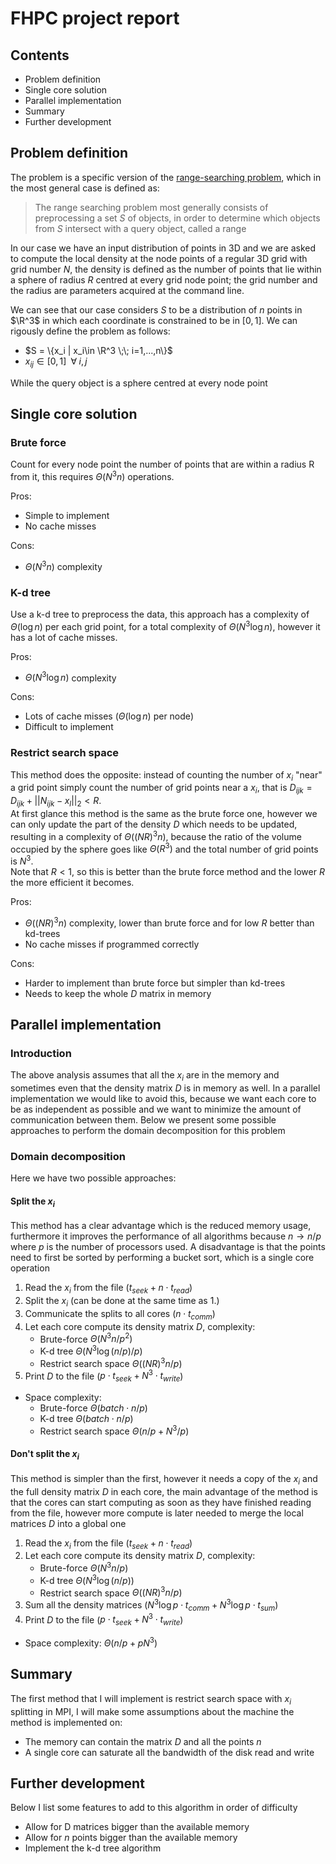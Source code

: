 # FHPC project report

## Contents
* Problem definition
* Single core solution
* Parallel implementation
* Summary
* Further development

## Problem definition
The problem is a specific version of the [range-searching problem](https://en.wikipedia.org/wiki/Range_searching), which in the most general case is defined as:  
> The range searching problem most generally consists of preprocessing a set $S$ of objects, in order to determine which objects from $S$ intersect with a query object, called a range

In our case we have an input distribution of points in 3D and we are asked to compute the local density at the node points of a regular 3D grid with grid number $N$, the density is defined as the number of points that lie within a sphere of radius $R$ centred at every grid node point; the grid number and the radius are parameters acquired at the command line.  

We can see that our case considers $S$ to be a distribution of $n$ points in $\R^3$ in which each coordinate is constrained to be in $[0, 1]$. We can rigously define the problem as follows:
* $S = \{x_i | x_i\in \R^3 \;\; i=1,...,n\}$
* $x_{ij} \in [0,1] \;\; \forall \; i,j$  

While the query object is a sphere centred at every node point

## Single core solution
### Brute force
Count for every node point the number of points that are within a radius R from it, this requires $\Theta(N^3n)$ operations.  

Pros:
* Simple to implement
* No cache misses

Cons:
* $\Theta(N^3n)$ complexity

### K-d tree
Use a k-d tree to preprocess the data, this approach has a complexity of $\Theta(\log n)$ per each grid point, for a total complexity of $\Theta(N^3\log n)$, however it has a lot of cache misses.  

Pros:  
* $\Theta(N^3\log n)$ complexity  

Cons:  
* Lots of cache misses ($\Theta(\log n)$ per node)  
* Difficult to implement

### Restrict search space  
This method does the opposite: instead of counting the number of $x_i$ "near" a grid point simply count the number of grid points near a $x_i$, that is $D_{ijk} = D_{ijk} + ||N_{ijk} - x_l||_2 < R$.  
At first glance this method is the same as the brute force one, however we can only update the part of the density $D$ which needs to be updated, resulting in a complexity of $\Theta((NR)^3 n)$, because the ratio of the volume occupied by the sphere goes like $\Theta(R^3)$ and the total number of grid points is $N^3$.  
Note that $R<1$, so this is better than the brute force method and the lower $R$ the more efficient it becomes.

Pros:  
* $\Theta((NR)^3 n)$ complexity, lower than brute force and for low $R$ better than kd-trees
* No cache misses if programmed correctly

Cons:
* Harder to implement than brute force but simpler than kd-trees
* Needs to keep the whole $D$ matrix in memory

## Parallel implementation
### Introduction
The above analysis assumes that all the $x_i$ are in the memory and sometimes even that the density matrix $D$ is in memory as well. In a parallel implementation we would like to avoid this, because we want each core to be as independent as possible and we want to minimize the amount of communication between them. Below we present some possible approaches to perform the domain decomposition for this problem

### Domain decomposition
Here we have two possible approaches:  
#### Split the $x_i$  
This method has a clear advantage which is the reduced memory usage, furthermore it improves the performance of all algorithms because $n \rightarrow n/p$ where $p$ is the number of processors used. A disadvantage is that the points need to first be sorted by performing a bucket sort, which is a single core operation  

1. Read the $x_i$ from the file ($t_{seek} + n \cdot t_{read}$)
2. Split the $x_i$ (can be done at the same time as 1.)
3. Communicate the splits to all cores ($n \cdot t_{comm}$)
4. Let each core compute its density matrix $D$, complexity:
    - Brute-force $\Theta(N^3n / p^2)$
    - K-d tree $\Theta(N^3\log(n/p)/p)$
    - Restrict search space $\Theta((NR)^3 n/p)$
5. Print $D$ to the file ($p \cdot t_{seek} + N^3 \cdot t_{write}$)  
* Space complexity: 
    - Brute-force $\Theta(batch \cdot n/p)$
    - K-d tree $\Theta(batch \cdot n/p)$
    - Restrict search space $\Theta(n/p + N^3/p)$
  
#### Don't split the $x_i$  
This method is simpler than the first, however it needs a copy of the $x_i$ and the full density matrix $D$ in each core, the main advantage of the method is that the cores can start computing as soon as they have finished reading from the file, however more compute is later needed to merge the local matrices $D$ into a global one

1. Read the $x_i$ from the file ($t_{seek} + n \cdot t_{read}$)
2. Let each core compute its density matrix $D$, complexity:
    - Brute-force $\Theta(N^3n / p)$
    - K-d tree $\Theta(N^3\log(n/p))$
    - Restrict search space $\Theta((NR)^3 n/p)$
3. Sum all the density matrices ($N^3 \log p \cdot t_{comm} + N^3 \log p \cdot t_{sum}$)
4. Print $D$ to the file ($p \cdot t_{seek} + N^3 \cdot t_{write}$)

* Space complexity: $\Theta(n/p + pN^3)$ 


## Summary
The first method that I will implement is restrict search space with $x_i$ splitting in MPI, I will make some assumptions about the machine the method is implemented on:  

* The memory can contain the matrix $D$ and all the points $n$
* A single core can saturate all the bandwidth of the disk read and write

## Further development
Below I list some features to add to this algorithm in order of difficulty  

* Allow for D matrices bigger than the available memory 
* Allow for $n$ points bigger than the available memory 
* Implement the k-d tree algorithm